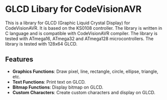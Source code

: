 # GLCD Libary for CodeVisionAVR
This is a library for GLCD (Graphic Liquid Crystal Display) for CodeVisionAVR. It is based on the KS0108 controller. The library is written in C language and is compatible with CodeVisionAVR compiler. The library is tested with ATmega16, ATmega32 and ATmega128 microcontrollers. The library is tested with 128x64 GLCD.

## Features
- **Graphics Functions**: Draw pixel, line, rectangle, circle, ellipse, triangle, etc.
- **Text Functions**: Print text on GLCD.
- **Bitmap Functions**: Display bitmap on GLCD.
- **Custom Characters**: Create custom characters and display on GLCD.

